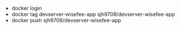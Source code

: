 - docker login
- docker tag devserver-wisefee-app sjh9708/devserver-wisefee-app
- docker push sjh9708/devserver-wisefee-app